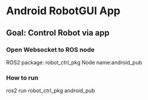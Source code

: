 # Android RobotGUI App
## Goal: Control Robot via app

### Open Websocket to ROS node 

ROS2 package: robot_ctrl_pkg 
Node name:android_pub

### How to run 
ros2 run robot_ctrl_pkg android_pub 
